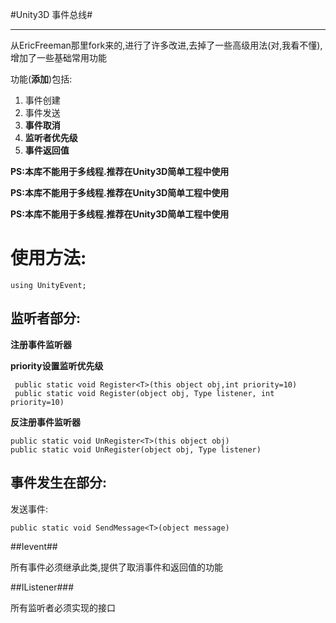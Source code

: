 #Unity3D 事件总线#


----------


从EricFreeman那里fork来的,进行了许多改进,去掉了一些高级用法(对,我看不懂),增加了一些基础常用功能

功能(**添加**)包括:

1. 事件创建
2. 事件发送
3. **事件取消**
4. **监听者优先级**
5. **事件返回值**

**PS:本库不能用于多线程.推荐在Unity3D简单工程中使用**

**PS:本库不能用于多线程.推荐在Unity3D简单工程中使用**

**PS:本库不能用于多线程.推荐在Unity3D简单工程中使用**

# 使用方法: #

	using UnityEvent;

## 监听者部分: ##

**注册事件监听器**

**priority设置监听优先级**


     public static void Register<T>(this object obj,int priority=10)
	 public static void Register(object obj, Type listener, int priority=10)

**反注册事件监听器**

    public static void UnRegister<T>(this object obj)
	public static void UnRegister(object obj, Type listener)

## 事件发生在部分: ##

发送事件:

	public static void SendMessage<T>(object message)

##Ievent##

所有事件必须继承此类,提供了取消事件和返回值的功能

##IListener###

所有监听者必须实现的接口
